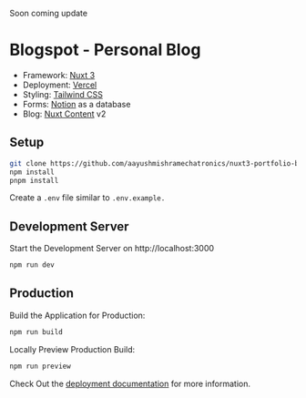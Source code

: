 Soon coming update

# Blogspot - Personal Blog

- Framework: [Nuxt 3](https://nuxt.com/v3)
- Deployment: [Vercel](https://vercel.com)
- Styling: [Tailwind CSS](https://tailwindcss.com)
- Forms: [Notion](https://developers.notion.com) as a database
- Blog: [Nuxt Content](https://tailwindcss.com) v2

## Setup

```bash
git clone https://github.com/aayushmishramechatronics/nuxt3-portfolio-blog-1
npm install
pnpm install
```

Create a `.env` file similar to `.env.example.`

## Development Server

Start the Development Server on http://localhost:3000

```bash
npm run dev
```

## Production

Build the Application for Production:

```bash
npm run build
```

Locally Preview Production Build:

```bash
npm run preview
```

Check Out the [deployment documentation](https://nuxt.com/docs/getting-started/deployment) for more information.
